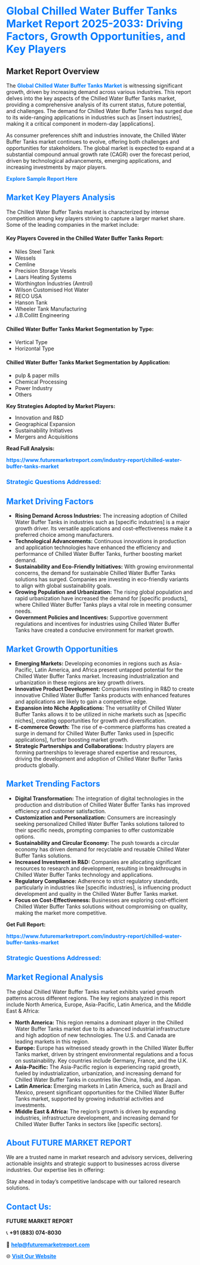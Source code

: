 <h1 style="color: #007BFF;">Global Chilled Water Buffer Tanks Market Report 2025-2033: Driving Factors, Growth Opportunities, and Key Players</h1>

<section id="overview">
<h2>Market Report Overview</h2>
<p>The <a href="https://www.futuremarketreport.com/industry-report/chilled-water-buffer-tanks-market" style="color: #007BFF; text-decoration: none;"><strong>Global Chilled Water Buffer Tanks Market</strong></a> is witnessing significant growth, driven by increasing demand across various industries. This report delves into the key aspects of the Chilled Water Buffer Tanks market, providing a comprehensive analysis of its current status, future potential, and challenges. The demand for Chilled Water Buffer Tanks has surged due to its wide-ranging applications in industries such as [insert industries], making it a critical component in modern-day [applications].</p>
<p>As consumer preferences shift and industries innovate, the Chilled Water Buffer Tanks market continues to evolve, offering both challenges and opportunities for stakeholders. The global market is expected to expand at a substantial compound annual growth rate (CAGR) over the forecast period, driven by technological advancements, emerging applications, and increasing investments by major players.</p>
</section>

<section id="overview">
<p><a href="https://www.futuremarketreport.com/request-sample/reportId=52383" style="color: #007BFF; text-decoration: none;"><strong>Explore Sample Report Here</strong></a></p>
</section>

<section id="key-players">
<h2 style="color: #007BFF;">Market Key Players Analysis</h2>
<p>The Chilled Water Buffer Tanks market is characterized by intense competition among key players striving to capture a larger market share. Some of the leading companies in the market include:</p>
<h4>Key Players Covered in the Chilled Water Buffer Tanks Report:</h4>
<ul><li>Niles Steel Tank</li><li>Wessels</li><li>Cemline</li><li>Precision Storage Vesels</li><li>Laars Heating Systems</li><li>Worthington Industries (Amtrol)</li><li>Wilson Customised Hot Water</li><li>RECO USA</li><li>Hanson Tank</li><li>Wheeler Tank Manufacturing</li><li>J.B.Collitt Engineering</li></ul>
<h4>Chilled Water Buffer Tanks Market Segmentation by Type:</h4>
<ul><li>Vertical Type</li><li>Horizontal Type</li></ul>

<h4>Chilled Water Buffer Tanks Market Segmentation by Application:</h4>
<ul><li>pulp &amp; paper mills</li><li>Chemical Processing</li><li>Power Industry</li><li>Others</li></ul>
<p><strong>Key Strategies Adopted by Market Players:</strong></p>
<ul>
<li>Innovation and R&D</li>
<li>Geographical Expansion</li>
<li>Sustainability Initiatives</li>
<li>Mergers and Acquisitions</li>
</ul>
</section>

<section>
<p><strong>Read Full Analysis: </strong></p><a href="https://www.futuremarketreport.com/industry-report/chilled-water-buffer-tanks-market" style="color: #007BFF; text-decoration: none;"><strong>https://www.futuremarketreport.com/industry-report/chilled-water-buffer-tanks-market</strong></a>
<h3 style="color: #007BFF;">Strategic Questions Addressed:</h3>
</section>

<section id="driving-factors">
<h2 style="color: #007BFF;">Market Driving Factors</h2>
<ul>
<li><strong>Rising Demand Across Industries:</strong> The increasing adoption of Chilled Water Buffer Tanks in industries such as [specific industries] is a major growth driver. Its versatile applications and cost-effectiveness make it a preferred choice among manufacturers.</li>
<li><strong>Technological Advancements:</strong> Continuous innovations in production and application technologies have enhanced the efficiency and performance of Chilled Water Buffer Tanks, further boosting market demand.</li>
<li><strong>Sustainability and Eco-Friendly Initiatives:</strong> With growing environmental concerns, the demand for sustainable Chilled Water Buffer Tanks solutions has surged. Companies are investing in eco-friendly variants to align with global sustainability goals.</li>
<li><strong>Growing Population and Urbanization:</strong> The rising global population and rapid urbanization have increased the demand for [specific products], where Chilled Water Buffer Tanks plays a vital role in meeting consumer needs.</li>
<li><strong>Government Policies and Incentives:</strong> Supportive government regulations and incentives for industries using Chilled Water Buffer Tanks have created a conducive environment for market growth.</li>
</ul>
</section>

<section id="growth-opportunities">
<h2 style="color: #007BFF;">Market Growth Opportunities</h2>
<ul>
<li><strong>Emerging Markets:</strong> Developing economies in regions such as Asia-Pacific, Latin America, and Africa present untapped potential for the Chilled Water Buffer Tanks market. Increasing industrialization and urbanization in these regions are key growth drivers.</li>
<li><strong>Innovative Product Development:</strong> Companies investing in R&D to create innovative Chilled Water Buffer Tanks products with enhanced features and applications are likely to gain a competitive edge.</li>
<li><strong>Expansion into Niche Applications:</strong> The versatility of Chilled Water Buffer Tanks allows it to be utilized in niche markets such as [specific niches], creating opportunities for growth and diversification.</li>
<li><strong>E-commerce Growth:</strong> The rise of e-commerce platforms has created a surge in demand for Chilled Water Buffer Tanks used in [specific applications], further boosting market growth.</li>
<li><strong>Strategic Partnerships and Collaborations:</strong> Industry players are forming partnerships to leverage shared expertise and resources, driving the development and adoption of Chilled Water Buffer Tanks products globally.</li>
</ul>
</section>

<section id="trending-factors">
<h2 style="color: #007BFF;">Market Trending Factors</h2>
<ul>
<li><strong>Digital Transformation:</strong> The integration of digital technologies in the production and distribution of Chilled Water Buffer Tanks has improved efficiency and customer satisfaction.</li>
<li><strong>Customization and Personalization:</strong> Consumers are increasingly seeking personalized Chilled Water Buffer Tanks solutions tailored to their specific needs, prompting companies to offer customizable options.</li>
<li><strong>Sustainability and Circular Economy:</strong> The push towards a circular economy has driven demand for recyclable and reusable Chilled Water Buffer Tanks solutions.</li>
<li><strong>Increased Investment in R&D:</strong> Companies are allocating significant resources to research and development, resulting in breakthroughs in Chilled Water Buffer Tanks technology and applications.</li>
<li><strong>Regulatory Compliance:</strong> Adherence to strict regulatory standards, particularly in industries like [specific industries], is influencing product development and quality in the Chilled Water Buffer Tanks market.</li>
<li><strong>Focus on Cost-Effectiveness:</strong> Businesses are exploring cost-efficient Chilled Water Buffer Tanks solutions without compromising on quality, making the market more competitive.</li>
</ul>
</section>

<section>
<p><strong>Get Full Report: </strong></p><a href="https://www.futuremarketreport.com/industry-report/chilled-water-buffer-tanks-market" style="color: #007BFF; text-decoration: none;"><strong>https://www.futuremarketreport.com/industry-report/chilled-water-buffer-tanks-market</strong></a>
<h3 style="color: #007BFF;">Strategic Questions Addressed:</h3>
</section>


<section id="regional-analysis">
<h2 style="color: #007BFF;">Market Regional Analysis</h2>
<p>The global Chilled Water Buffer Tanks market exhibits varied growth patterns across different regions. The key regions analyzed in this report include North America, Europe, Asia-Pacific, Latin America, and the Middle East & Africa:</p>
<ul>
<li><strong>North America:</strong> This region remains a dominant player in the Chilled Water Buffer Tanks market due to its advanced industrial infrastructure and high adoption of new technologies. The U.S. and Canada are leading markets in this region.</li>
<li><strong>Europe:</strong> Europe has witnessed steady growth in the Chilled Water Buffer Tanks market, driven by stringent environmental regulations and a focus on sustainability. Key countries include Germany, France, and the U.K.</li>
<li><strong>Asia-Pacific:</strong> The Asia-Pacific region is experiencing rapid growth, fueled by industrialization, urbanization, and increasing demand for Chilled Water Buffer Tanks in countries like China, India, and Japan.</li>
<li><strong>Latin America:</strong> Emerging markets in Latin America, such as Brazil and Mexico, present significant opportunities for the Chilled Water Buffer Tanks market, supported by growing industrial activities and investments.</li>
<li><strong>Middle East & Africa:</strong> The region’s growth is driven by expanding industries, infrastructure development, and increasing demand for Chilled Water Buffer Tanks in sectors like [specific sectors].</li>
</ul>
</section>

<footer>
<h2 style="color: #007BFF;">About FUTURE MARKET REPORT</h2>
<p>We are a trusted name in market research and advisory services, delivering actionable insights and strategic support to businesses across diverse industries. Our expertise lies in offering:</p>

<p>Stay ahead in today’s competitive landscape with our tailored research solutions.</p>

<h2 style="color: #007BFF;">Contact Us:</h2>
<p><strong>FUTURE MARKET REPORT</strong></p>
<p>📞 <strong>+91 (883) 074-8030</strong></p>
<p>📧 <strong><a href="mailto:help@futuremarketreport.com" style="color: #007BFF;">help@futuremarketreport.com</a></strong></p>
<p>🌐 <strong><a href="https://www.futuremarketreport.com/" style="color: #007BFF;">Visit Our Website</a></strong></p>
</footer>